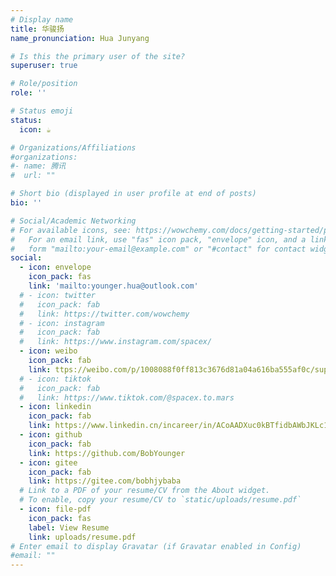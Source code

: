 ```yaml
---
# Display name
title: 华骏扬
name_pronunciation: Hua Junyang

# Is this the primary user of the site?
superuser: true

# Role/position
role: ''

# Status emoji
status:
  icon: ☕️

# Organizations/Affiliations
#organizations:
#- name: 腾讯
#  url: ""

# Short bio (displayed in user profile at end of posts)
bio: ''

# Social/Academic Networking
# For available icons, see: https://wowchemy.com/docs/getting-started/page-builder/#icons
#   For an email link, use "fas" icon pack, "envelope" icon, and a link in the
#   form "mailto:your-email@example.com" or "#contact" for contact widget.
social:
  - icon: envelope
    icon_pack: fas
    link: 'mailto:younger.hua@outlook.com'
  # - icon: twitter
  #   icon_pack: fab
  #   link: https://twitter.com/wowchemy
  # - icon: instagram
  #   icon_pack: fab
  #   link: https://www.instagram.com/spacex/
  - icon: weibo
    icon_pack: fab
    link: ttps://weibo.com/p/1008088f0ff813c3676d81a04a616ba555af0c/super_index
  # - icon: tiktok
  #   icon_pack: fab
  #   link: https://www.tiktok.com/@spacex.to.mars
  - icon: linkedin
    icon_pack: fab
    link: https://www.linkedin.cn/incareer/in/ACoAADXuc0kBTfidbAWbJKLc1Ss60XNt5SB5lEY
  - icon: github
    icon_pack: fab
    link: https://github.com/BobYounger
  - icon: gitee
    icon_pack: fab
    link: https://gitee.com/bobhjybaba
  # Link to a PDF of your resume/CV from the About widget.
  # To enable, copy your resume/CV to `static/uploads/resume.pdf`
  - icon: file-pdf
    icon_pack: fas
    label: View Resume
    link: uploads/resume.pdf
# Enter email to display Gravatar (if Gravatar enabled in Config)
#email: ""
---
```

